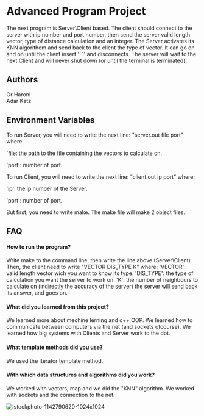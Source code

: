 # Advanced Program Project 


The next program is Server\Client based.
The client should connect to the server with ip number and port number, then send the server valid length vector, type of distance calculation and an integer.
The Server activates its KNN algorithem and send back to the client the type of vector.
It can go on and on until the client insert '-1' and disconnects.
The server will wait to the next Client and will never shut down (or until the terminal is terminated).

## Authors
Or Haroni\
Adar Katz


## Environment Variables

To run Server, you will need to write the next line: "server.out file port" where:

`file: the path to the file containing the vectors to calculate on.

'port': number of port.


To run Client, you will need to write the next line: "client.out ip port" where:

'ip': the ip number of the Server.

'port': number of port.

But first, you need to write make. 
The make file will make 2 object files.

## FAQ

#### How to run the program?
Write make to the command line, then write the line above (Server\Client).
Then, the client need to write "VECTOR DIS_TYPE K" where:
'VECTOR': valid length vector wich you want to know its type.
'DIS_TYPE': the type of calculation you want the server to work on.
'K': the number of neighbours to calculate on (indirectly the accuracy of the server)
the server will send back its answer, and goes on.


#### What did you learned from this project?

We learned more about mechine lerning and c++ OOP.
We learned how to communicate between computers via the net (and sockets ofcourse).
We learned how big systems with Clients and Server work to the dot.

#### What template methods did you use?

We used the Iterator template method.

#### With which data structures and algorithms did you work?

We worked with vectors, map and we did the "KNN" algorithm.
We worked with sockets and the connection to the net.


![istockphoto-1142790620-1024x1024](https://user-images.githubusercontent.com/110082803/207814972-ad2f2cb6-211b-40f5-8404-9ce25cf5e7c1.jpg)
